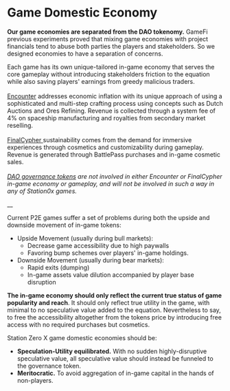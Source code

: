 # Game Domestic Economy

**Our game economies are separated from the DAO tokenomy.** GameFi previous experiments proved that mixing game economies with project financials tend to abuse both parties the players and stakeholders. So we designed economies to have a separation of concerns.&#x20;

Each game has its own unique-tailored in-game economy that serves the core gameplay without introducing stakeholders friction to the equation while also saving players' earnings from greedy malicious traders. \
\
[Encounter](../games-and-technology/encounter/) addresses economic inflation with its unique approach of using a sophisticated and multi-step crafting process using concepts such as Dutch Auctions and Ores Refining. Revenue is collected through a system fee of 4% on spaceship manufacturing and royalties from secondary market reselling. \
\
[FinalCypher ](../games-and-technology/finalcypher/)sustainability comes from the demand for immersive experiences through cosmetics and customizability during gameplay. Revenue is generated through BattlePass purchases and in-game cosmetic sales. \
\
[_DAO governance tokens_](../governance/the-ecosystem.md) _are not involved in either Encounter or FinalCypher in-game economy or gameplay, and will not be involved in such a way in any of Station0x games._&#x20;

__

Current P2E games suffer a set of problems during both the upside and downside movement of in-game tokens:

* Upside Movement (usually during bull markets):&#x20;
  * Decrease game accessibility due to high paywalls
  * Favoring bump schemes over players' in-game holdings.
* Downside Movement (usually during bear markets):
  * Rapid exits (dumping)
  * In-game assets value dilution accompanied by player base disruption



**The in-game economy should only reflect the current true status of game popularity and reach**. It should only reflect true utility in the game, with minimal to no speculative value added to the equation. Nevertheless to say, to free the accessibility altogether from the tokens price by introducing free access with no required purchases but cosmetics.&#x20;



Station Zero X game domestic economies should be:&#x20;

* **Speculation-Utility equilibrated.** With no sudden highly-disruptive speculative value, all speculative value should instead be funneled to the governance token.
* **Meritocratic.** To avoid aggregation of in-game capital in the hands of non-players.
